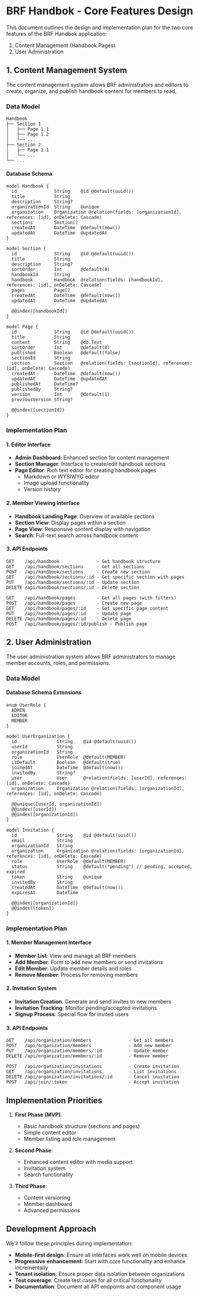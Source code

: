 # BRF Handbok - Core Features Design

This document outlines the design and implementation plan for the two core features of the BRF Handbok application:

1. Content Management (Handbook Pages)
2. User Administration

## 1. Content Management System

The content management system allows BRF administrators and editors to create, organize, and publish handbook content for members to read.

### Data Model

```
Handbook
├── Section 1
│   ├── Page 1.1
│   ├── Page 1.2
│   └── ...
├── Section 2
│   ├── Page 2.1
│   └── ...
└── ...
```

#### Database Schema

```prisma
model Handbook {
  id              String    @id @default(uuid())
  title           String
  description     String?
  organizationId  String    @unique
  organization    Organization @relation(fields: [organizationId], references: [id], onDelete: Cascade)
  sections        Section[]
  createdAt       DateTime  @default(now())
  updatedAt       DateTime  @updatedAt
}

model Section {
  id              String    @id @default(uuid())
  title           String
  description     String?
  sortOrder       Int       @default(0)
  handbookId      String
  handbook        Handbook  @relation(fields: [handbookId], references: [id], onDelete: Cascade)
  pages           Page[]
  createdAt       DateTime  @default(now())
  updatedAt       DateTime  @updatedAt

  @@index([handbookId])
}

model Page {
  id              String    @id @default(uuid())
  title           String
  content         String    @db.Text
  sortOrder       Int       @default(0)
  published       Boolean   @default(false)
  sectionId       String
  section         Section   @relation(fields: [sectionId], references: [id], onDelete: Cascade)
  createdAt       DateTime  @default(now())
  updatedAt       DateTime  @updatedAt
  publishedAt     DateTime?
  publishedBy     String?
  version         Int       @default(1)
  previousVersion String?

  @@index([sectionId])
}
```

### Implementation Plan

#### 1. Editor Interface

- **Admin Dashboard**: Enhanced section for content management
- **Section Manager**: Interface to create/edit handbook sections
- **Page Editor**: Rich text editor for creating handbook pages
  - Markdown or WYSIWYG editor
  - Image upload functionality
  - Version history

#### 2. Member Viewing Interface

- **Handbook Landing Page**: Overview of available sections
- **Section View**: Display pages within a section
- **Page View**: Responsive content display with navigation
- **Search**: Full-text search across handbook content

#### 3. API Endpoints

```
GET    /api/handbook              - Get handbook structure
GET    /api/handbook/sections     - Get all sections
POST   /api/handbook/sections     - Create new section
GET    /api/handbook/sections/:id - Get specific section with pages
PUT    /api/handbook/sections/:id - Update section
DELETE /api/handbook/sections/:id - Delete section

GET    /api/handbook/pages        - Get all pages (with filters)
POST   /api/handbook/pages        - Create new page
GET    /api/handbook/pages/:id    - Get specific page content
PUT    /api/handbook/pages/:id    - Update page
DELETE /api/handbook/pages/:id    - Delete page
POST   /api/handbook/pages/:id/publish - Publish page
```

## 2. User Administration

The user administration system allows BRF administrators to manage member accounts, roles, and permissions.

### Data Model

#### Database Schema Extensions

```prisma
enum UserRole {
  ADMIN
  EDITOR
  MEMBER
}

model UserOrganization {
  id               String    @id @default(uuid())
  userId           String
  organizationId   String
  role             UserRole  @default(MEMBER)
  isDefault        Boolean   @default(true)
  joinedAt         DateTime  @default(now())
  invitedBy        String?
  user             User      @relation(fields: [userId], references: [id], onDelete: Cascade)
  organization     Organization @relation(fields: [organizationId], references: [id], onDelete: Cascade)

  @@unique([userId, organizationId])
  @@index([userId])
  @@index([organizationId])
}

model Invitation {
  id               String    @id @default(uuid())
  email            String
  organizationId   String
  organization     Organization @relation(fields: [organizationId], references: [id], onDelete: Cascade)
  role             UserRole  @default(MEMBER)
  status           String    @default("pending") // pending, accepted, expired
  token            String    @unique
  invitedBy        String
  createdAt        DateTime  @default(now())
  expiresAt        DateTime

  @@index([organizationId])
  @@index([token])
}
```

### Implementation Plan

#### 1. Member Management Interface

- **Member List**: View and manage all BRF members
- **Add Member**: Form to add new members or send invitations
- **Edit Member**: Update member details and roles
- **Remove Member**: Process for removing members

#### 2. Invitation System

- **Invitation Creation**: Generate and send invites to new members
- **Invitation Tracking**: Monitor pending/accepted invitations
- **Signup Process**: Special flow for invited users

#### 3. API Endpoints

```
GET    /api/organization/members              - Get all members
POST   /api/organization/members              - Add new member
PUT    /api/organization/members/:id          - Update member
DELETE /api/organization/members/:id          - Remove member

POST   /api/organization/invitations          - Create invitation
GET    /api/organization/invitations          - List invitations
DELETE /api/organization/invitations/:id      - Cancel invitation
POST   /api/join/:token                       - Accept invitation
```

## Implementation Priorities

1. **First Phase (MVP)**:
   - Basic handbook structure (sections and pages)
   - Simple content editor
   - Member listing and role management

2. **Second Phase**:
   - Enhanced content editor with media support
   - Invitation system
   - Search functionality

3. **Third Phase**:
   - Content versioning
   - Member dashboard
   - Advanced permissions

## Development Approach

We'll follow these principles during implementation:

- **Mobile-first design**: Ensure all interfaces work well on mobile devices
- **Progressive enhancement**: Start with core functionality and enhance incrementally
- **Tenant isolation**: Ensure proper data isolation between organizations
- **Test coverage**: Create test cases for all critical functionality
- **Documentation**: Document all API endpoints and component usage 